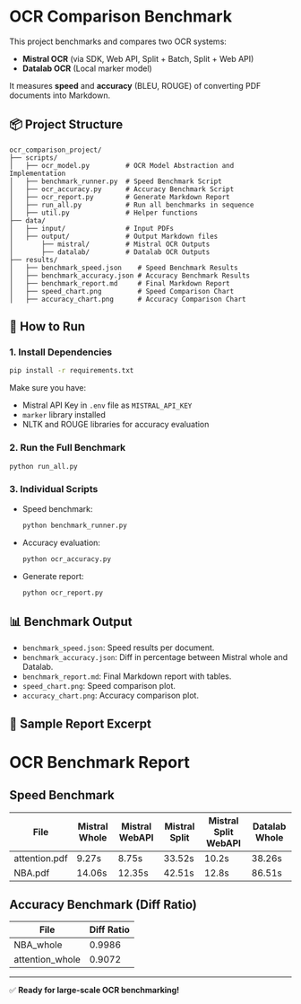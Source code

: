 # OCR Comparison Benchmark

This project benchmarks and compares two OCR systems:

- **Mistral OCR** (via SDK, Web API, Split + Batch, Split + Web API)
- **Datalab OCR** (Local marker model)

It measures **speed** and **accuracy** (BLEU, ROUGE) of converting PDF documents into Markdown.

## 📦 Project Structure

```
ocr_comparison_project/
├── scripts/
│   ├── ocr_model.py         # OCR Model Abstraction and Implementation
│   ├── benchmark_runner.py  # Speed Benchmark Script
│   ├── ocr_accuracy.py      # Accuracy Benchmark Script
│   ├── ocr_report.py        # Generate Markdown Report
│   ├── run_all.py           # Run all benchmarks in sequence
│   ├── util.py              # Helper functions
├── data/
│   ├── input/               # Input PDFs
│   ├── output/              # Output Markdown files
│       ├── mistral/         # Mistral OCR Outputs
│       ├── datalab/         # Datalab OCR Outputs
├── results/
│   ├── benchmark_speed.json    # Speed Benchmark Results
│   ├── benchmark_accuracy.json # Accuracy Benchmark Results
│   ├── benchmark_report.md     # Final Markdown Report
│   ├── speed_chart.png         # Speed Comparison Chart
│   ├── accuracy_chart.png      # Accuracy Comparison Chart
```

## 🚀 How to Run

### 1. Install Dependencies
```bash
pip install -r requirements.txt
```

Make sure you have:
- Mistral API Key in `.env` file as `MISTRAL_API_KEY`
- `marker` library installed
- NLTK and ROUGE libraries for accuracy evaluation

### 2. Run the Full Benchmark
```bash
python run_all.py
```

### 3. Individual Scripts
- Speed benchmark:
  ```bash
  python benchmark_runner.py
  ```
- Accuracy evaluation:
  ```bash
  python ocr_accuracy.py
  ```
- Generate report:
  ```bash
  python ocr_report.py
  ```

## 📊 Benchmark Output

- `benchmark_speed.json`: Speed results per document.
- `benchmark_accuracy.json`: Diff in percentage between Mistral whole and Datalab.
- `benchmark_report.md`: Final Markdown report with tables.
- `speed_chart.png`: Speed comparison plot.
- `accuracy_chart.png`: Accuracy comparison plot.

## 📝 Sample Report Excerpt

# OCR Benchmark Report

## Speed Benchmark

| File | Mistral Whole | Mistral WebAPI | Mistral Split | Mistral Split WebAPI | Datalab Whole |
|---|---|---|---|---|---|
| attention.pdf | 9.27s | 8.75s | 33.52s | 10.2s | 38.26s |
| NBA.pdf | 14.06s | 12.35s | 42.51s | 12.8s | 86.51s |

## Accuracy Benchmark (Diff Ratio)

| File | Diff Ratio |
|---|---|
| NBA_whole | 0.9986 |
| attention_whole | 0.9072 |
---

✅ **Ready for large-scale OCR benchmarking!**